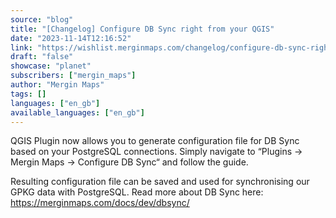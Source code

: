```yaml
---
source: "blog"
title: "[Changelog] Configure DB Sync right from your QGIS"
date: "2023-11-14T12:16:52"
link: "https://wishlist.merginmaps.com/changelog/configure-db-sync-right-from-your-qgis?utm_source=qgis"
draft: "false"
showcase: "planet"
subscribers: ["mergin_maps"]
author: "Mergin Maps"
tags: []
languages: ["en_gb"]
available_languages: ["en_gb"]
---
```


<p>QGIS Plugin now allows you to generate configuration file for DB Sync based on your PostgreSQL connections. Simply navigate to “Plugins → Mergin Maps → Configure DB Sync“ and follow the guide. </p><p>Resulting configuration file can be saved and used for synchronising our GPKG data with PostgreSQL. Read more about DB Sync here: <a href="https://merginmaps.com/docs/dev/dbsync/" rel="noopener noreferrer nofollow" target="_blank">https://merginmaps.com/docs/dev/dbsync/</a></p>
